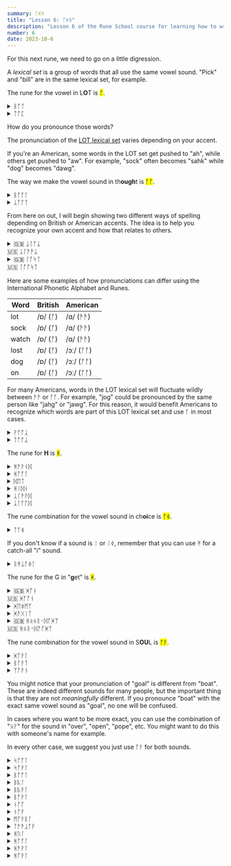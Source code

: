 ```yaml
---
summary: ᚩᚸᚻ
title: "Lesson 6: ᚩᚸᚻ"
description: "Lesson 6 of the Rune School course for learning how to write Modern English with the Anglo-Saxon futhorc"
number: 6
date: 2023-10-6
---
```


For this next rune, we need to go on a little digression.

A *lexical set* is a group of words that all use the same vowel sound. "Pick" and "bill" are in the same lexical set, for example.

The rune for the vowel in L<strong>O</strong>T is <mark>ᚩ</mark>.

<details>
    <summary>ᛒᚩᛏ</summary>
    <p>bot</p>
</details>

<details>
    <summary>ᛏᚩᛈ</summary>
    <p>stop</p>
</details>

How do you pronounce those words? 

The pronunciation of the [LOT lexical set](https://ecampusontario.pressbooks.pub/lexicalsets/chapter/4-lot-lexical-set/) varies depending on your accent.

If you're an American, some words in the LOT set get pushed to "ah", while others get pushed to "aw". For example, "sock" often becomes "sahk" while "dog" becomes "dawg".

The way we make the vowel sound in th<strong>ough</strong>t is <mark>ᚩᚩ</mark>.

<details>
    <summary>ᛒᚩᚩᛚ</summary>
    <p>ball</p>
</details>

<details>
    <summary>ᛣᚩᚩᛏ</summary>
    <p>caught</p>
</details>

From here on out, I will begin showing two different ways of spelling depending on British or American accents. The idea is to help you recognize your own accent and how that relates to others. 

<details>
    <summary>🇬🇧 ᛣᛚᚩᛣ<br>🇺🇸 ᛣᛚᚫᚫᛣ</summary>
    <p>clock</p>
</details>

<details>
    <summary>🇬🇧 ᛚᚩᛋᛏ<br>🇺🇸 ᛚᚩᚩᛋᛏ</summary>
    <p>lost</p>
</details>

Here are some examples of how pronunciations can differ using the International Phonetic Alphabet and Runes.

| Word | British | American |
| --- | --- | --- |
| lot | /ɒ/ (ᚩ) | /ɑ/ (ᚫᚫ) |
| sock | /ɒ/ (ᚩ) | /ɑ/ (ᚫᚫ) |
| watch | /ɒ/ (ᚩ) | /ɑ/ (ᚫᚫ) |
| lost | /ɒ/ (ᚩ) | /ɔː/ (ᚩᚩ) |
| dog | /ɒ/ (ᚩ) | /ɔː/ (ᚩᚩ) |
| on | /ɒ/ (ᚩ) | /ɔː/ (ᚩᚩ) |

For many Americans, words in the LOT lexical set will fluctuate wildly between ᚫᚫ or ᚩᚩ. For example, "jog" could be pronounced by the same person like "jahg" or "jawg". For this reason, it would benefit Americans to recognize which words are part of this LOT lexical set and use ᚩ in most cases.

<details>
    <summary>ᚹᚩᚩᛣ</summary>
    <p>walk</p>
</details>

<details>
    <summary>ᛏᚩᚩᛣ</summary>
    <p>talk</p>
</details>

The rune for <strong>H</strong> is <mark>ᚻ</mark>.

<details>
    <summary>ᚻᚫᚹᚾᛞ</summary>
    <p>hound</p>
</details>

<details>
    <summary>ᚻᚩᚩᛚ</summary>
    <p>hall / haul</p>
</details>

<details>
    <summary>ᛞᛖᛏ</summary>
    <p>debt</p>
</details>

<details>
    <summary>ᚻᛁᛞᚾ</summary>
    <p>hidden</p>
</details>

<details>
    <summary>ᛣᛚᚫᚹᛞ</summary>
    <p>cloud</p>
</details>

<details>
    <summary>ᛣᛚᚩᚩᛞ</summary>
    <p>clawed / Claude</p>
</details>

The rune combination for the vowel sound in ch<strong>oi</strong>ce is <mark>ᚩᛄ</mark>.

<details>
    <summary>ᛏᚩᛄ</summary>
    <p>toy</p>
</details>

If you don't know if a sound is ᛁ or ᛁᛄ, remember that you can use ᛡ for a catch-all "i" sound.

<details>
    <summary>ᚱᛡᛣᚩᛄᛚ</summary>
    <p><a href="https://en.wiktionary.org/wiki/re-#English">re</a>coil</p>
</details>

The rune for the G in "<strong>g</strong>et" is <mark>ᚸ</mark>.

<details>
    <summary>🇬🇧 ᚸᚩᚾ<br>🇺🇸 ᚸᚩᚩᚾ</summary>
    <p>gone</p>
</details>

<details>
    <summary>ᚸᛖᛄᛗᛉ</summary>
    <p>games</p>
</details>

<details>
    <summary>ᚸᚫᚷᛁᛏ</summary>
    <p>gadget</p>
</details>

<details>
    <summary>🇬🇧 ᚻᛟᛟᚱ᛫ᛞᚩᚸᛉ<br>🇺🇸 ᚻᛟᚱ᛫ᛞᚩᚩᚸᛉ</summary>
    <p>her dogs</p>
</details>

The rune combination for the vowel sound in S<strong>OU</strong>L is <mark>ᚩᚹ</mark>.

<details>
    <summary>ᚸᚩᚹᛚ</summary>
    <p>goal</p>
</details>

<details>
    <summary>ᛒᚩᚹᛏ</summary>
    <p>boat</p>
</details>

<details>
    <summary>ᛉᚩᚹᚾ</summary>
    <p>zone</p>
</details>

You might notice that your pronunciation of "goal" is different from "boat". These are indeed different sounds for many people, but the important thing is that they are not *meaningfully* different. If you pronounce "boat" with the exact same vowel sound as "goal", no one will be confused.

In cases where you want to be more exact, you can use the combination of "ᛟᚹ" for the sound in "over", "open", "pope", etc. You might want to do this with someone's name for example.

In every other case, we suggest you just use ᚩᚹ for both sounds.

<details>
    <summary>ᛋᚩᚩᛚ</summary>
    <p>Saul</p>
</details>

<details>
    <summary>ᛋᚩᚹᛚ</summary>
    <p>soul / sole</p>
</details>

<details>
    <summary>ᛒᚩᚩᛚ</summary>
    <p>ball / bawl</p>
</details>

<details>
    <summary>ᛒᚣᛚ</summary>
    <p>bull</p>
</details>

<details>
    <summary>ᛒᚣᚹᛚ</summary>
    <p>bool</p>
</details>

<details>
    <summary>ᛒᚩᚹᛚ</summary>
    <p>bowl</p>
</details>

<details>
    <summary>ᚾᚩᚩ</summary>
    <p>naw</p>
</details>

<details>
    <summary>ᚾᚩᚹ</summary>
    <p>no / know</p>
</details>

<details>
    <summary>ᛗᚩᚹᛒᛚ</summary>
    <p>mobile</p>
</details>

<details>
    <summary>ᛏᚫᚫᛣᚩᚹ</summary>
    <p>taco</p>
</details>

<details>
    <summary>ᚻᚢᛚ</summary>
    <p>hull</p>
</details>

<details>
    <summary>ᚻᚩᚩᛚ</summary>
    <p>haul</p>
</details>

<details>
    <summary>ᚻᚫᚹᛚ</summary>
    <p>howl</p>
</details>

<details>
    <summary>ᚻᚩᚹᛚ</summary>
    <p>hole</p>
</details>


